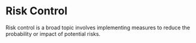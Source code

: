 # Risk Control

Risk control is a broad topic involves implementing measures to reduce the probability or impact of potential risks.
